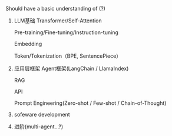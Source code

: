 Should have a basic understanding of (?)

1. LLM基础
    Transformer/Self-Attention
   
    Pre-training/Fine-tuning/Instruction-tuning
   
    Embedding
   
    Token/Tokenization（BPE, SentencePiece）

3. 应用层框架
    Agent框架(LangChain / LlamaIndex)
   
    RAG
   
    API
   
    Prompt Engineering(Zero-shot / Few-shot / Chain-of-Thought)

5. sofeware development

6. 进阶(multi-agent...?)
